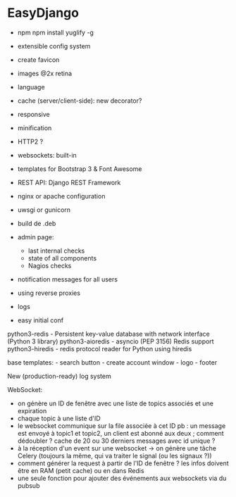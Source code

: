 EasyDjango
==========

  * npm
    npm install yuglify -g

  * extensible config system

  * create favicon
  * images @2x retina
  * language
  * cache (server/client-side): new decorator?
  * responsive
  * minification
  * HTTP2 ?
  * websockets: built-in
  * templates for Bootstrap 3 & Font Awesome
  * REST API: Django REST Framework
  * nginx or apache configuration
  * uwsgi or gunicorn
  * build de .deb
  
  * admin page:
    * last internal checks
    * state of all components
    * Nagios checks
    
  * notification messages for all users
    
  * using reverse proxies
  * logs
  * easy initial conf

python3-redis - Persistent key-value database with network interface (Python 3 library)
python3-aioredis - asyncio (PEP 3156) Redis support
python3-hiredis - redis protocol reader for Python using hiredis

base templates:
    - search button
    - create account window
    - logo
    - footer
    
New (production-ready) log system
    
WebSocket:
  - on génère un ID de fenêtre avec une liste de topics associés et une expiration
  - chaque topic à une liste d'ID
  - le websocket communique sur la file associée à cet ID
  pb : un message est envoyé à topic1 et topic2, un client est abonné aux deux ; comment dédoubler ? cache de 20 ou 30 derniers messages avec id unique ?
  - à la réception d'un event sur une websocket -> on génère une tâche Celery (toujours la même, qui va traiter le signal (ou les signaux ?))
  - comment générer la request à partir de l'ID de fenêtre ? les infos doivent être en RAM (petit cache) ou en dans Redis
  - une seule fonction pour ajouter des événements aux websockets via du pubsub
  